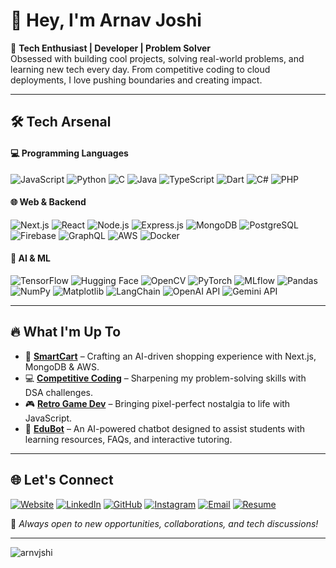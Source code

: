 
# 👋 Hey, I'm Arnav Joshi  

🚀 **Tech Enthusiast | Developer | Problem Solver**  
Obsessed with building cool projects, solving real-world problems, and learning new tech every day. From competitive coding to cloud deployments, I love pushing boundaries and creating impact.  

---

## 🛠 Tech Arsenal  

#### 💻 Programming Languages  
![JavaScript](https://img.shields.io/badge/JavaScript-90%25-yellow?style=flat-square)  ![Python](https://img.shields.io/badge/Python-85%25-blue?style=flat-square)  ![C](https://img.shields.io/badge/C-75%25-lightgrey?style=flat-square)  ![Java](https://img.shields.io/badge/Java-70%25-orange?style=flat-square)  ![TypeScript](https://img.shields.io/badge/TypeScript-80%25-blue?style=flat-square) ![Dart](https://img.shields.io/badge/Dart-70%25-0081CB?style=flat-square)  ![C#](https://img.shields.io/badge/C%23-75%25-239120?style=flat-square)  ![PHP](https://img.shields.io/badge/PHP-65%25-777BB4?style=flat-square)  

#### 🌐 Web & Backend  
![Next.js](https://img.shields.io/badge/Next.js-90%25-black?style=flat-square)  ![React](https://img.shields.io/badge/React-85%25-blue?style=flat-square)  ![Node.js](https://img.shields.io/badge/Node.js-80%25-green?style=flat-square)  ![Express.js](https://img.shields.io/badge/Express.js-85%25-black?style=flat-square)  ![MongoDB](https://img.shields.io/badge/MongoDB-70%25-darkgreen?style=flat-square)  ![PostgreSQL](https://img.shields.io/badge/PostgreSQL-75%25-blue?style=flat-square)  ![Firebase](https://img.shields.io/badge/Firebase-80%25-orange?style=flat-square)  ![GraphQL](https://img.shields.io/badge/GraphQL-70%25-pink?style=flat-square)  ![AWS](https://img.shields.io/badge/AWS-65%25-orange?style=flat-square)  ![Docker](https://img.shields.io/badge/Docker-75%25-blue?style=flat-square)  

#### 🤖 AI & ML  
![TensorFlow](https://img.shields.io/badge/TensorFlow-70%25-orange?style=flat-square)  ![Hugging Face](https://img.shields.io/badge/Hugging%20Face-60%25-yellow?style=flat-square)  ![OpenCV](https://img.shields.io/badge/OpenCV-60%25-blue?style=flat-square)  ![PyTorch](https://img.shields.io/badge/PyTorch-75%25-red?style=flat-square)  ![MLflow](https://img.shields.io/badge/MLflow-65%25-lightblue?style=flat-square)  ![Pandas](https://img.shields.io/badge/Pandas-80%25-blue?style=flat-square)  ![NumPy](https://img.shields.io/badge/NumPy-85%25-lightblue?style=flat-square)  ![Matplotlib](https://img.shields.io/badge/Matplotlib-70%25-green?style=flat-square)  ![LangChain](https://img.shields.io/badge/LangChain-75%25-purple?style=flat-square)  ![OpenAI API](https://img.shields.io/badge/OpenAI%20API-80%25-darkblue?style=flat-square)  ![Gemini API](https://img.shields.io/badge/Gemini%20API-75%25-blueviolet?style=flat-square)  

---

## 🔥 What I'm Up To  
- 🛒 [**SmartCart**](https://github.com/arnvjshi/Smart-Shop) – Crafting an AI-driven shopping experience with Next.js, MongoDB & AWS.  
- 💻 [**Competitive Coding**]() – Sharpening my problem-solving skills with DSA challenges.  
- 🎮 [**Retro Game Dev**](https://github.com/arnvjshi/ColosseumGameDeployment) – Bringing pixel-perfect nostalgia to life with JavaScript.  
- 🤖 [**EduBot**](https://github.com/arnvjshi/EduBot) – An AI-powered chatbot designed to assist students with learning resources, FAQs, and interactive tutoring. 

---

## 🌐 Let's Connect  

[![Website](https://img.shields.io/badge/-Website-222?style=for-the-badge&logo=vercel)](https://arnavjoshi.vercel.app/)  [![LinkedIn](https://img.shields.io/badge/-LinkedIn-0077B5?style=for-the-badge&logo=linkedin&logoColor=white)](https://www.linkedin.com/in/arnav-joshi-aj05/)  [![GitHub](https://img.shields.io/badge/-GitHub-181717?style=for-the-badge&logo=github)](https://github.com/arnvjshi)  [![Instagram](https://img.shields.io/badge/-Instagram-E4405F?style=for-the-badge&logo=instagram&logoColor=white)](https://instagram.com/arnv_jshi)  [![Email](https://img.shields.io/badge/-Email-D14836?style=for-the-badge&logo=gmail&logoColor=white)](mailto:arnvjshi@gmail.com)  [![Resume](https://img.shields.io/badge/Resume-0072C6?style=for-the-badge&logo=googledocs&logoColor=white)](https://raw.githubusercontent.com/arnvjshi/arnvjshi/main/Resume.pdf)

🚀 *Always open to new opportunities, collaborations, and tech discussions!*  

---

<p><img align="center" src="https://github-readme-streak-stats.herokuapp.com/?user=arnvjshi" alt="arnvjshi" /></p>
